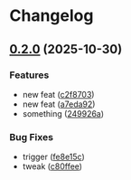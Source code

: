 # Changelog

## [0.2.0](https://github.com/keenbytes/test-repo/compare/v0.1.0...v0.2.0) (2025-10-30)


### Features

* new feat ([c2f8703](https://github.com/keenbytes/test-repo/commit/c2f8703523e1c8cc3fbeb3bf7cc6f41bf44ee2f8))
* new feat ([a7eda92](https://github.com/keenbytes/test-repo/commit/a7eda9249c3312b26e6061c286bb8c3fdb4327f7))
* something ([249926a](https://github.com/keenbytes/test-repo/commit/249926a364502fd99d52e7b58b9e3c192d71352d))


### Bug Fixes

* trigger ([fe8e15c](https://github.com/keenbytes/test-repo/commit/fe8e15ced86dd57922337f245f1ed66563560133))
* tweak ([c80ffee](https://github.com/keenbytes/test-repo/commit/c80ffee91177bf55c5808742fc8753a374ac30e4))
